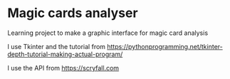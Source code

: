 # Magic cards analyser
Learning project to make a graphic interface for magic card analysis

I use Tkinter and the tutorial from https://pythonprogramming.net/tkinter-depth-tutorial-making-actual-program/

I use the API from https://scryfall.com
